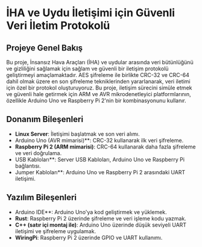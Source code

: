 # İHA ve Uydu İletişimi için Güvenli Veri İletim Protokolü

## Projeye Genel Bakış
Bu proje, İnsansız Hava Araçları (İHA) ve uydular arasında veri bütünlüğünü ve gizliliğini sağlamak için sağlam ve güvenli bir iletişim protokolü geliştirmeyi amaçlamaktadır. AES şifreleme ile birlikte CRC-32 ve CRC-64 dahil olmak üzere en son şifreleme tekniklerinden yararlanarak, veri iletimi için özel bir protokol oluşturuyoruz. Bu proje, iletişim sürecini simüle etmek ve güvenli hale getirmek için ARM ve AVR mikrodenetleyici platformlarının, özellikle Arduino Uno ve Raspberry Pi 2'nin bir kombinasyonunu kullanır.

## Donanım Bileşenleri
- **Linux Server**: İletişimi başlatmak ve son veri alımı.
- Arduino Uno (AVR mimarisi)**: CRC-32 kullanarak ilk veri şifreleme.
- **Raspberry Pi 2 (ARM mimarisi)**: CRC-64 kullanarak daha fazla şifreleme ve veri doğrulama.
- USB Kabloları**: Server USB Kabloları, Arduino Uno ve Raspberry Pi bağlantısı.
- Jumper Kabloları**: Arduino Uno ve Raspberry Pi 2 arasındaki UART iletişimi.

## Yazılım Bileşenleri
- Arduino IDE**: Arduino Uno'ya kod geliştirmek ve yüklemek.
- **Rust**: Raspberry Pi 2 üzerinde şifreleme ve veri işleme kodu yazmak.
- **C++ (satır içi montaj ile)**: Arduino Uno üzerinde düşük seviyeli UART iletişimi ve şifreleme uygulamak.
- **WiringPi**: Raspberry Pi 2 üzerinde GPIO ve UART kullanımı.
